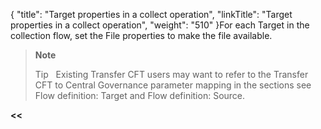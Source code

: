 {
    "title": "Target properties in a collect operation",
    "linkTitle": "Target properties in a collect operation",
    "weight": "510"
}For each Target in the collection flow, set the File properties to make the file available.

> **Note**
>
> Tip  
> Existing Transfer CFT users may want to refer to the Transfer CFT to Central Governance parameter mapping in the sections see Flow definition: Target and Flow definition: Source.

****&lt;&lt;**** [](../../)
